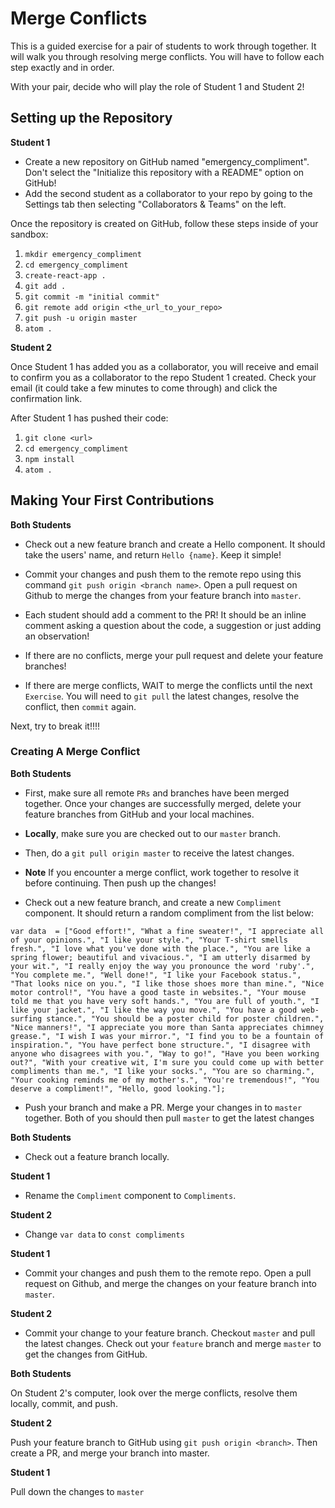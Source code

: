 # Merge Conflicts

This is a guided exercise for a pair of students to work through together. It will walk you through resolving merge conflicts. You will have to follow each step exactly and in order.

With your pair, decide who will play the role of Student 1 and Student 2!

## Setting up the Repository

**Student 1**

- Create a new repository on GitHub named "emergency_compliment". Don't select the "Initialize this repository with a README" option on GitHub!
- Add the second student as a collaborator to your repo by going to the Settings tab then selecting "Collaborators & Teams" on the left.

Once the repository is created on GitHub, follow these steps inside of your sandbox:

1. `mkdir emergency_compliment`
2. `cd emergency_compliment`
3. `create-react-app .`
4. `git add .`
5. `git commit -m "initial commit"`
6. `git remote add origin <the_url_to_your_repo>`
6. `git push -u origin master`
7. `atom .`

**Student 2**

Once Student 1 has added you as a collaborator, you will receive and email to confirm you as a collaborator to the repo Student 1 created. Check your email (it could take a few minutes to come through) and click the confirmation link. 

After Student 1 has pushed their code:

1. `git clone <url>`
2. `cd emergency_compliment`
3. `npm install`
7. `atom .`

## Making Your First Contributions

**Both Students**

* Check out a new feature branch and create a Hello component. It should take the users' name, and return `Hello {name}`. Keep it simple!

* Commit your changes and push them to the remote repo using this command `git push origin <branch name>`. Open a pull request on Github to merge the changes from your feature branch into `master`.

* Each student should add a comment to the PR! It should be an inline comment asking a question about the code, a suggestion or just adding an observation!

* If there are no conflicts, merge your pull request and delete your feature branches!

* If there are merge conflicts, WAIT to merge the conflicts until the next `Exercise`.  You will need to `git pull` the latest changes, resolve the conflict, then `commit` again.

Next, try to break it!!!!

### Creating A Merge Conflict

**Both Students**

* First, make sure all remote `PRs` and branches have been merged together. Once your changes are successfully merged, delete your feature branches from GitHub and your local machines.

* **Locally**, make sure you are checked out to our `master` branch.

* Then, do a `git pull origin master` to receive the latest changes.

* **Note** If you encounter a merge conflict, work together to resolve it before continuing. Then push up the changes!

* Check out a new feature branch, and create a new `Compliment` component. It should return a random compliment from the list below:

```
var data  = ["Good effort!", "What a fine sweater!", "I appreciate all of your opinions.", "I like your style.", "Your T-shirt smells fresh.", "I love what you've done with the place.", "You are like a spring flower; beautiful and vivacious.", "I am utterly disarmed by your wit.", "I really enjoy the way you pronounce the word 'ruby'.", "You complete me.", "Well done!", "I like your Facebook status.", "That looks nice on you.", "I like those shoes more than mine.", "Nice motor control!", "You have a good taste in websites.", "Your mouse told me that you have very soft hands.", "You are full of youth.", "I like your jacket.", "I like the way you move.", "You have a good web-surfing stance.", "You should be a poster child for poster children.", "Nice manners!", "I appreciate you more than Santa appreciates chimney grease.", "I wish I was your mirror.", "I find you to be a fountain of inspiration.", "You have perfect bone structure.", "I disagree with anyone who disagrees with you.", "Way to go!", "Have you been working out?", "With your creative wit, I'm sure you could come up with better compliments than me.", "I like your socks.", "You are so charming.", "Your cooking reminds me of my mother's.", "You're tremendous!", "You deserve a compliment!", "Hello, good looking."];
```

* Push your branch and make a PR. Merge your changes in to `master` together. Both of you should then pull `master` to get the latest changes

**Both Students**

* Check out a feature branch locally.

**Student 1**

* Rename the `Compliment` component to `Compliments`.

**Student 2**

* Change `var data` to `const compliments`

**Student 1**

* Commit your changes and push them to the remote repo. Open a pull request on Github, and merge the changes on your feature branch into `master`.

**Student 2**

* Commit your change to your feature branch. Checkout `master` and pull the latest changes. Check out your `feature` branch and merge `master` to get the changes from GitHub.

**Both Students**

On Student 2's computer, look over the merge conflicts, resolve them locally, commit, and push.

**Student 2**

Push your feature branch to GitHub using `git push origin <branch>`. Then create a PR, and merge your branch into master.

**Student 1**

Pull down the changes to `master`